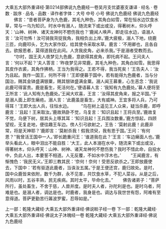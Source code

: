 大乘五大部外重译经·第0214部佛说九色鹿经一卷吴月支优婆塞支谦译
· 经名 · 卷数 · 跋序
· 品名 · 品数 · 译作者字体：大号 中号 小号
佛说九色鹿经
佛说九色鹿经
　　佛言：“昔者菩萨身为九色鹿，其毛九种色，其角白如雪，常在恒水边饮食水草，常与一乌为知识。时水中有溺人，随流来下或出或没，得著树木，仰头呼天：‘山神、树神、诸天龙神何不愍伤我也？’鹿闻人唤声，即走往水边，语溺人言：‘汝可勿怖！汝可骑我背捉我角，我相负出上岸。’鹿大疲极，溺人下地，绕鹿三匝，向鹿叩头，乞为大家作奴，给其使令采取水草。鹿言：‘不用卿也，且各自去。欲报恩者，莫得道我在此间。人贪我皮角，必来杀我。’于是溺者受教而去。
　　“尔时，国王夫人夜梦见九色鹿，意欲得其皮角，即托病不起。王问夫人言：‘何以不起？’夫人答言：‘昨夜梦见非常鹿，其毛九种色，其角白如雪。我思得其皮作衣裘，其角作拂柄，王当为我得之。王若不得，我当死矣！’王告夫人：‘汝为且起。我作一国王，何所不得！’王即便募于国中，若有能得九色鹿者，当与分国治，赐其金钵盛满银粟，赐其银钵盛满金粟。溺人闻王募重，心生恶念：‘我说此鹿可得富贵。鹿是畜生，死活何在。’便语募人言：‘我知有九色鹿处。’募人便将至王所言：‘此人知有九色鹿处。’王闻大欢喜，王言：‘汝得其皮角来，报之半国。’于是溺人面上即生癞疮。溺人言：‘此鹿虽是畜生，大有威神。王宜多将人兵，乃可得耳！’王即大出人兵，往恒水边。
　　“乌在树上遥见王人众来，疑当杀鹿，即呼鹿言：‘且起！王来取汝。’鹿故熟卧不觉，乌复言：‘知识且起！王将兵至。’鹿故复不觉，乌便下树，居其头上啄其耳：‘知识且起！王兵围汝数重。’鹿方惊起，四顾望视，无复走地，便往趣王车边。傍人引弓欲射之，王告：‘莫射此鹿！此鹿非常，将是天神耶？’鹿即言：‘莫射杀我！假我须臾，我有恩于国。’王问：‘有何恩？’‘我曾活王国中一人。’即长跪重问王：‘谁道我在此？’王言：‘车边癞面人也。’鹿举头看此人，眼中泪出不能自胜：‘大王，此人本溺在水中，随流来下或出或没，得著树木，仰头呼天：山神、树神、诸天龙神何不愍伤我？我时不惜此命，自投水中，负此人出，本要誓不相道。人无反覆，不如水中浮木也。’
　　“王闻鹿言，有惭愧色：‘我民无义。’王即三教其民：‘奈何！奈何！受恩反欲杀之。’王即放鹿使去，下国中：‘若有驱逐此鹿者，当诛汝五属。’于是王便还宫，鹿归故处。是时，国中众鹿皆来依附，数千为群，永不见害，共饮食水草，不犯人菜谷。从是之后，风雨以时，五谷丰熟，民无疾病。其时太平，毕命化去。”
　　佛告诸弟子：“菩萨所行，虽处畜生，不舍于慈，人兽并度。是时夫人者，孙陀利是也。是时乌者，阿难是也。是溺人者，调达是也。时鹿者，我身是也。调达与我世世有怨，阿难有至意得道。菩萨更勤苦行羼波罗蜜，忍辱如是。”

上一部：乾隆大藏经·大乘五大部外重译经·佛说睒子经一卷
下一部：乾隆大藏经·大乘五大部外重译经·佛说太子沐魄经一卷
乾隆大藏经·大乘五大部外重译经·佛说九色鹿经